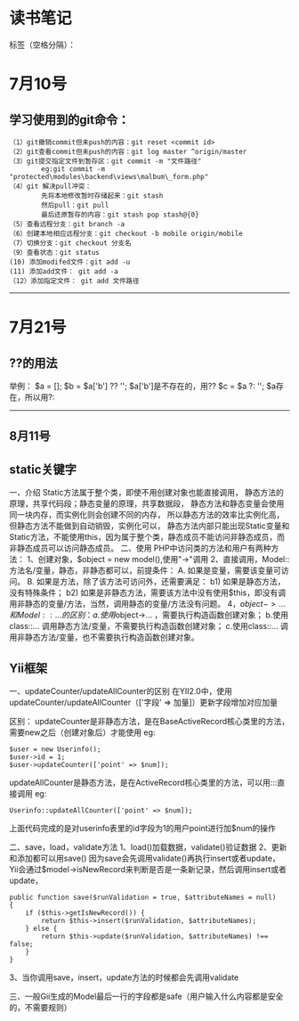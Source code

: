 ﻿# 读书笔记

标签（空格分隔）： 

7月10号
=====

学习使用到的git命令：
------------

    （1）git撤销commit但未push的内容：git reset <commit id>
    （2）git查看commit但未push的内容：git log master ^origin/master
    （3）git提交指定文件到暂存区：git commit -m "文件路径"
            eg:git commit -m "protected\modules\backend\views\malbum\_form.php"
    （4）git 解决pull冲突：
            先将本地修改暂时存储起来：git stash
            然后pull：git pull
            最后还原暂存的内容：git stash pop stash@{0}
    （5）查看远程分支：git branch -a
    （6）创建本地相应远程分支：git checkout -b mobile origin/mobile
    （7）切换分支：git checkout 分支名
    （9）查看状态：git status
    (10) 添加modifed文件：git add -u
    (11) 添加add文件： git add -a
    （12）添加指定文件： git add 文件路径

----------

7月21号
=====

??的用法
------------
举例：
$a = [];
$b = $a['b'] ?? '';
$a['b']是不存在的，用??
$c = $a ?: '';
$a存在，所以用?:

----------
8月11号
----------

static关键字
---------
一、介绍
Static方法属于整个类，即使不用创建对象也能直接调用，
静态方法的原理，共享代码段；静态变量的原理，共享数据段，
静态方法和静态变量会使用同一块内存，而实例化则会创建不同的内存，
所以静态方法的效率比实例化高，但静态方法不能做到自动销毁，实例化可以，
静态方法内部只能出现Static变量和Static方法，不能使用this，因为属于整个类，静态成员不能访问非静态成员，而非静态成员可以访问静态成员。
二、使用
PHP中访问类的方法和用户有两种方法：
1、创建对象，$object = new model(),使用"->"调用
2、直接调用，Model::方法名/变量，静态，非静态都可以，前提条件：
A. 如果是变量，需要该变量可访问。
B. 如果是方法，除了该方法可访问外，还需要满足：
b1) 如果是静态方法，没有特殊条件；
b2) 如果是非静态方法，需要该方法中没有使用$this，即没有调用非静态的变量/方法，当然，调用静态的变量/方法没有问题。 
4，$object->… 和Model::…的区别：
a.使用$object->… ，需要执行构造函数创建对象；
b.使用class::… 调用静态方法/变量，不需要执行构造函数创建对象；
c.使用class::… 调用非静态方法/变量，也不需要执行构造函数创建对象。

Yii框架
-----
一、updateCounter/updateAllCounter的区别
在YII2.0中，使用updateCounter/updateAllCounter（['字段' => 加量]）更新字段增加对应加量

区别：
updateCounter是非静态方法，是在BaseActiveRecord核心类里的方法，需要new之后（创建对象后）才能使用
eg:

    $user = new Userinfo();
    $user->id = 1;
    $user->updateCounter(['point' => $num]);



updateAllCounter是静态方法，是在ActiveRecord核心类里的方法，可以用:::直接调用
eg:

    Userinfo::updateAllCounter(['point' => $num]);

上面代码完成的是对userinfo表里的id字段为1的用户point进行加$num的操作

二、save，load，validate方法
1、load()加载数据，validate()验证数据
2、更新和添加都可以用save()
因为save会先调用validate()再执行insert或者update，
Yii会通过$model->isNewRecord来判断是否是一条新记录，然后调用insert或者update，

    public function save($runValidation = true, $attributeNames = null)
    {
        if ($this->getIsNewRecord()) {
            return $this->insert($runValidation, $attributeNames);
        } else {
            return $this->update($runValidation, $attributeNames) !== false;
        }
    }

3、当你调用save，insert，update方法的时候都会先调用validate

三、一般Gii生成的Model最后一行的字段都是safe（用户输入什么内容都是安全的，不需要规则）

